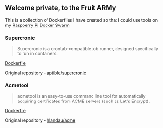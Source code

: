 ## Welcome private, to the Fruit ARMy

This is a collection of Dockerfiles I have created so that I could use tools on my [Raspberry Pi](https://raspberrypi.org) [Docker Swarm](https://docs.docker.com/engine/swarm/)

### Supercronic

>Supercronic is a crontab-compatible job runner, designed specifically to run in containers.

[Dockerfile](https://github.com/fruitarmy/rpi-supercronic/blob/master/Dockerfile)

Original repository - [aptible/supercronic](https://github.com/aptible/supercronic)

### Acmetool

>acmetool is an easy-to-use command line tool for automatically acquiring certificates from ACME servers (such as Let's Encrypt).

[Dockerfile](https://github.com/fruitarmy/rpi-acmetool/blob/master/Dockerfile)

Original repository - [hlandau/acme](https://github.com/hlandau/acme)
